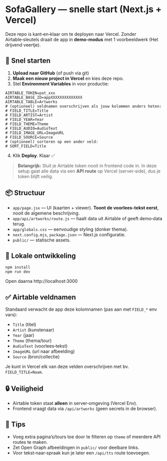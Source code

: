 # SofaGallery — snelle start (Next.js + Vercel)

Deze repo is kant‑en‑klaar om te deployen naar Vercel. Zonder Airtable‑sleutels draait de app in **demo‑modus** met 1 voorbeeldwerk (Het drijvend veertje).

## 🚀 Snel starten

1) **Upload naar GitHub** (of push via git)  
2) **Maak een nieuw project in Vercel** en kies deze repo.  
3) Stel **Environment Variables** in voor productie:

```
AIRTABLE_TOKEN=pat_xxx
AIRTABLE_BASE_ID=appXXXXXXXXXXXXXX
AIRTABLE_TABLE=Artworks
# (optioneel) veldnamen overschrijven als jouw kolommen anders heten:
# FIELD_TITLE=Title
# FIELD_ARTIST=Artist
# FIELD_YEAR=Year
# FIELD_THEME=Theme
# FIELD_AUDIO=AudioText
# FIELD_IMAGE_URL=ImageURL
# FIELD_SOURCE=Source
# (optioneel) sorteren op een ander veld:
# SORT_FIELD=Title
```

4) Klik **Deploy**. Klaar ✅

> **Belangrijk:** Sluit je Airtable token nooit in frontend code in. In deze setup gaat alle data via een **API route** op Vercel (server‑side), dus je token blijft veilig.

## 📦 Structuur

- `app/page.jsx` — UI (kaarten + viewer). **Toont de voorlees‑tekst eerst**, nooit de algemene beschrijving.
- `app/api/artworks/route.js` — haalt data uit Airtable of geeft demo‑data terug.
- `app/globals.css` — eenvoudige styling (donker thema).
- `next.config.mjs`, `package.json` — Next.js configuratie.
- `public/` — statische assets.

## 🧪 Lokale ontwikkeling

```
npm install
npm run dev
```

Open daarna http://localhost:3000

## ✅ Airtable veldnamen

Standaard verwacht de app deze kolomnamen (pas aan met `FIELD_*` env vars):
- `Title` (titel)
- `Artist` (kunstenaar)
- `Year` (jaar)
- `Theme` (thema/tour)
- `AudioText` (voorlees‑tekst)
- `ImageURL` (url naar afbeelding)
- `Source` (bron/collectie)

Je kunt in Vercel elk van deze velden overschrijven met bv. `FIELD_TITLE=Naam`.

## 🔒 Veiligheid

- Airtable token staat **alleen** in server‑omgeving (Vercel Env).
- Frontend vraagt data via `/api/artworks` (geen secrets in de browser).

## 🧰 Tips

- Voeg extra pagina’s/tours toe door te filteren op `theme` of meerdere API routes te maken.
- Zet Open Graph afbeeldingen in `public/` voor deelbare links.
- Voor tekst‑naar‑spraak kun je later een `/api/tts` route toevoegen.
